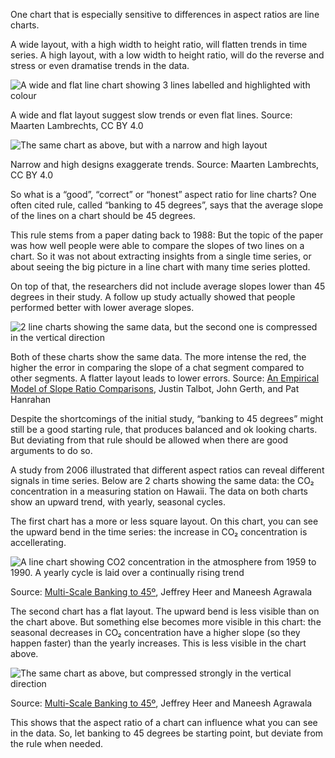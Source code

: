 <script>
    import {Tweet} from 'sveltekit-embed'
</script>

One chart that is especially sensitive to differences in aspect ratios are line charts.

<p style="text-align: center;">
<Tweet tweetLink="neilrkaye/status/1455552926743621632"></Tweet>
</p>

A wide layout, with a high width to height ratio, will flatten trends in time series.  A high layout, with a low width to height ratio, will do the reverse and stress or even dramatise trends in the data.

![A wide and flat line chart showing 3 lines labelled and highlighted with colour](Size%20and%20aspect%20ratios%204b748df4893b4718a66577e684f03486/linechart-wide2x.png)

A wide and flat layout suggest slow trends or even flat lines. Source: Maarten Lambrechts, CC BY 4.0

<p class='center'>
<img src='Size%20and%20aspect%20ratios%204b748df4893b4718a66577e684f03486/linechart-narrow2x.png' alt='The same chart as above, but with a narrow and high layout' class='max-400' />
</p>

Narrow and high designs exaggerate trends. Source: Maarten Lambrechts, CC BY 4.0

So what is a “good”, “correct” or “honest” aspect ratio for line charts? One often cited rule, called “banking to 45 degrees”, says that the average slope of the lines on a chart should be 45 degrees.

This rule stems from a paper dating back to 1988: But the topic of the paper was how well people were able to compare the slopes of two lines on a chart. So it was not about extracting insights from a single time series, or about seeing the big picture in a line chart with many time series plotted.

On top of that, the researchers did not include average slopes lower than 45 degrees in their study. A follow up study actually showed that people performed better with lower average slopes.

![2 line charts showing the same data, but the second one is compressed in the vertical direction](Size%20and%20aspect%20ratios%204b748df4893b4718a66577e684f03486/slope-errors.png)

Both of these charts show the same data. The more intense the red, the higher the error in comparing the slope of a chat segment compared to other segments. A flatter layout leads to lower errors. Source: [An Empirical Model of Slope Ratio Comparisons](http://vis.stanford.edu/files/2012-SlopeComparison-InfoVis.pdf), Justin Talbot, John Gerth, and Pat Hanrahan

Despite the shortcomings of the initial study, “banking to 45 degrees” might still be a good starting rule, that produces balanced and ok looking charts. But deviating from that rule should be allowed when there are good arguments to do so.

A study from 2006 illustrated that different aspect ratios can reveal different signals in time series. Below are 2 charts showing the same data: the CO₂ concentration in a measuring station on Hawaii. The data on both charts show an upward trend, with yearly, seasonal cycles.

The first chart has a more or less square layout. On this chart, you can see the upward bend in the time series: the increase in CO₂ concentration is accellerating.

![A line chart showing CO2 concentration in the atmosphere from 1959 to 1990. A yearly cycle is laid over a continually rising trend](Size%20and%20aspect%20ratios%204b748df4893b4718a66577e684f03486/co2-square.png)

Source: [Multi-Scale Banking to 45º](http://vis.berkeley.edu/papers/banking/2006-Banking-InfoVis.pdf), Jeffrey Heer and Maneesh Agrawala

The second chart has a flat layout. The upward bend is less visible than on the chart above. But something else becomes more visible in this chart: the seasonal decreases in CO₂ concentration have a higher slope (so they happen faster) than the yearly increases. This is less visible in the chart above.

![The same chart as above, but compressed strongly in the vertical direction](Size%20and%20aspect%20ratios%204b748df4893b4718a66577e684f03486/co2-flat.png)

Source: [Multi-Scale Banking to 45º](http://vis.berkeley.edu/papers/banking/2006-Banking-InfoVis.pdf), Jeffrey Heer and Maneesh Agrawala

This shows that the aspect ratio of a chart can influence what you can see in the data. So, let banking to 45 degrees be starting point, but deviate from the rule when needed.